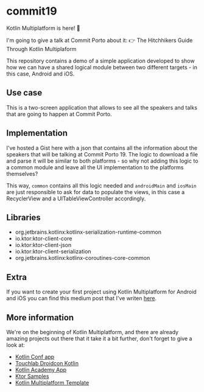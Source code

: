 # commit19
Kotlin Multiplatform is here! 🙌

I'm going to give a talk at Commit Porto about it:
👉 The Hitchhikers Guide Through Kotlin Multiplaform


This repository contains a demo of a simple application developed to show how we can have a shared logical module between two different targets - in this case, Android and iOS.


## Use case
This is a two-screen application that allows to see all the speakers and talks that are going to happen at Commit Porto.


## Implementation
I've hosted a Gist here with a json that contains all the information about the speakers that will be talking at Commit Porto 19. The logic to download a file and parse it will be similar to both platforms - so why not adding this logic to a common module and leave all the UI implementation to the platforms themselves?

This way, `common` contains all this logic needed and `androidMain` and `iosMain` are just responsible to ask for data to populate the views, in this case a RecyclerView and a UITableViewController accordingly.


## Libraries
- org.jetbrains.kotlinx:kotlinx-serialization-runtime-common
- io.ktor:ktor-client-core
- io.ktor:ktor-client-json
- io.ktor:ktor-client-serialization
- org.jetbrains.kotlinx:kotlinx-coroutines-core-common


## Extra
If you want to create your first project using Kotlin Multiplatform for Android and iOS you can find this medium post that I've writen [here](https://medium.com/@cafonsomota/set-up-your-first-kotlin-multiplatform-project-for-android-and-ios-e54c2b6574e7).


## More information
We're on the beginning of Kotlin Multiplatform, and there are already amazing projects out there that it take it a bit further, don't forget to give a look at:
- [Kotlin Conf app](https://github.com/jetbrains/kotlinconf-app)
- [Touchlab Droidcon Kotlin](https://github.com/touchlab/DroidconKotlin)
- [Kotlin Academy App](https://github.com/MarcinMoskala/KotlinAcademyApp)
- [Ktor Samples](https://github.com/ktorio/ktor-samples)
- [Kotlin Multiplatform Template](https://github.com/pink-room/kotlin-multiplatform-template)

